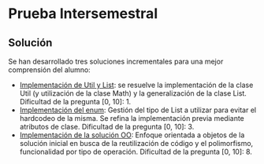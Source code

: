 # Prueba Intersemestral
## Solución

Se han desarrollado tres soluciones incrementales para una mejor comprensión del alumno:
- [Implementación de Util y List](solucion/): se resuelve la implementación de la clase Util (y utilización de la clase Math) y la generalización de la clase List. Dificultad de la pregunta [0, 10]: 1.
- [Implementación del enum](solucionEnum/): Gestión del tipo de List a utilizar para evitar el hardcodeo de la misma. Se refina la implementación previa mediante atributos de clase. Dificultad de la pregunta [0, 10]: 3.
- [Implementación de la solución OO](solucionOO/): Enfoque orientada a objetos de la solución inicial en busca de la reutilización de código y el polimorfismo, funcionalidad por tipo de operación. Dificultad de la pregunta [0, 10]: 8.

